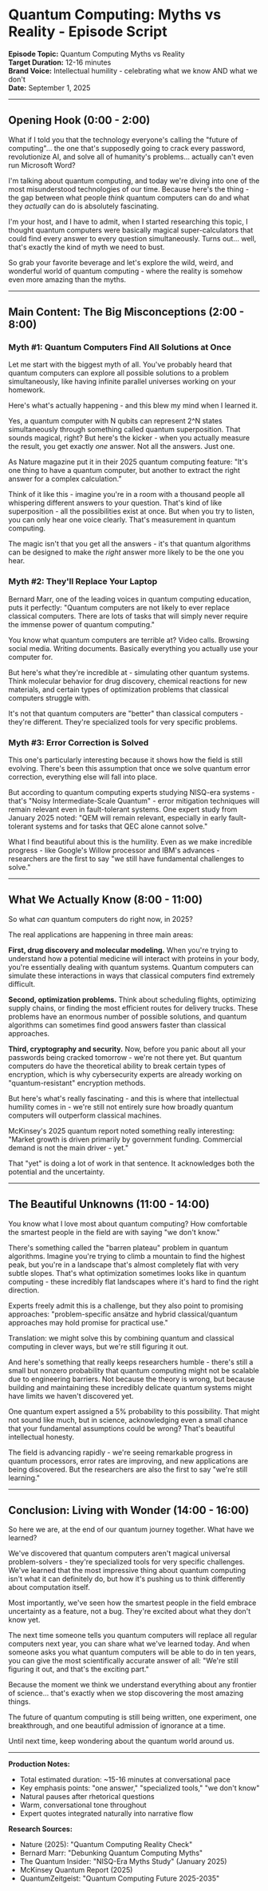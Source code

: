 # Quantum Computing: Myths vs Reality - Episode Script

**Episode Topic:** Quantum Computing Myths vs Reality  
**Target Duration:** 12-16 minutes  
**Brand Voice:** Intellectual humility - celebrating what we know AND what we don't  
**Date:** September 1, 2025

---

## Opening Hook (0:00 - 2:00)

What if I told you that the technology everyone's calling the "future of computing"... the one that's supposedly going to crack every password, revolutionize AI, and solve all of humanity's problems... actually can't even run Microsoft Word?

I'm talking about quantum computing, and today we're diving into one of the most misunderstood technologies of our time. Because here's the thing - the gap between what people *think* quantum computers can do and what they *actually* can do is absolutely fascinating.

I'm your host, and I have to admit, when I started researching this topic, I thought quantum computers were basically magical super-calculators that could find every answer to every question simultaneously. Turns out... well, that's exactly the kind of myth we need to bust.

So grab your favorite beverage and let's explore the wild, weird, and wonderful world of quantum computing - where the reality is somehow even more amazing than the myths.

---

## Main Content: The Big Misconceptions (2:00 - 8:00)

### Myth #1: Quantum Computers Find All Solutions at Once

Let me start with the biggest myth of all. You've probably heard that quantum computers can explore all possible solutions to a problem simultaneously, like having infinite parallel universes working on your homework.

Here's what's actually happening - and this blew my mind when I learned it.

Yes, a quantum computer with N qubits can represent 2^N states simultaneously through something called quantum superposition. That sounds magical, right? But here's the kicker - when you actually measure the result, you get exactly *one* answer. Not all the answers. Just one.

As Nature magazine put it in their 2025 quantum computing feature: "It's one thing to have a quantum computer, but another to extract the right answer for a complex calculation."

Think of it like this - imagine you're in a room with a thousand people all whispering different answers to your question. That's kind of like superposition - all the possibilities exist at once. But when you try to listen, you can only hear one voice clearly. That's measurement in quantum computing.

The magic isn't that you get all the answers - it's that quantum algorithms can be designed to make the *right* answer more likely to be the one you hear.

### Myth #2: They'll Replace Your Laptop

Bernard Marr, one of the leading voices in quantum computing education, puts it perfectly: "Quantum computers are not likely to ever replace classical computers. There are lots of tasks that will simply never require the immense power of quantum computing."

You know what quantum computers are terrible at? Video calls. Browsing social media. Writing documents. Basically everything you actually use your computer for.

But here's what they're incredible at - simulating other quantum systems. Think molecular behavior for drug discovery, chemical reactions for new materials, and certain types of optimization problems that classical computers struggle with.

It's not that quantum computers are "better" than classical computers - they're different. They're specialized tools for very specific problems.

### Myth #3: Error Correction is Solved

This one's particularly interesting because it shows how the field is still evolving. There's been this assumption that once we solve quantum error correction, everything else will fall into place.

But according to quantum computing experts studying NISQ-era systems - that's "Noisy Intermediate-Scale Quantum" - error mitigation techniques will remain relevant even in fault-tolerant systems. One expert study from January 2025 noted: "QEM will remain relevant, especially in early fault-tolerant systems and for tasks that QEC alone cannot solve."

What I find beautiful about this is the humility. Even as we make incredible progress - like Google's Willow processor and IBM's advances - researchers are the first to say "we still have fundamental challenges to solve."

---

## What We Actually Know (8:00 - 11:00)

So what *can* quantum computers do right now, in 2025?

The real applications are happening in three main areas:

**First, drug discovery and molecular modeling.** When you're trying to understand how a potential medicine will interact with proteins in your body, you're essentially dealing with quantum systems. Quantum computers can simulate these interactions in ways that classical computers find extremely difficult.

**Second, optimization problems.** Think about scheduling flights, optimizing supply chains, or finding the most efficient routes for delivery trucks. These problems have an enormous number of possible solutions, and quantum algorithms can sometimes find good answers faster than classical approaches.

**Third, cryptography and security.** Now, before you panic about all your passwords being cracked tomorrow - we're not there yet. But quantum computers do have the theoretical ability to break certain types of encryption, which is why cybersecurity experts are already working on "quantum-resistant" encryption methods.

But here's what's really fascinating - and this is where that intellectual humility comes in - we're still not entirely sure how broadly quantum computers will outperform classical machines.

McKinsey's 2025 quantum report noted something really interesting: "Market growth is driven primarily by government funding. Commercial demand is not the main driver - yet."

That "yet" is doing a lot of work in that sentence. It acknowledges both the potential and the uncertainty.

---

## The Beautiful Unknowns (11:00 - 14:00)

You know what I love most about quantum computing? How comfortable the smartest people in the field are with saying "we don't know."

There's something called the "barren plateau" problem in quantum algorithms. Imagine you're trying to climb a mountain to find the highest peak, but you're in a landscape that's almost completely flat with very subtle slopes. That's what optimization sometimes looks like in quantum computing - these incredibly flat landscapes where it's hard to find the right direction.

Experts freely admit this is a challenge, but they also point to promising approaches: "problem-specific ansätze and hybrid classical/quantum approaches may hold promise for practical use."

Translation: we might solve this by combining quantum and classical computing in clever ways, but we're still figuring it out.

And here's something that really keeps researchers humble - there's still a small but nonzero probability that quantum computing might not be scalable due to engineering barriers. Not because the theory is wrong, but because building and maintaining these incredibly delicate quantum systems might have limits we haven't discovered yet.

One quantum expert assigned a 5% probability to this possibility. That might not sound like much, but in science, acknowledging even a small chance that your fundamental assumptions could be wrong? That's beautiful intellectual honesty.

The field is advancing rapidly - we're seeing remarkable progress in quantum processors, error rates are improving, and new applications are being discovered. But the researchers are also the first to say "we're still learning."

---

## Conclusion: Living with Wonder (14:00 - 16:00)

So here we are, at the end of our quantum journey together. What have we learned?

We've discovered that quantum computers aren't magical universal problem-solvers - they're specialized tools for very specific challenges. We've learned that the most impressive thing about quantum computing isn't what it can definitely do, but how it's pushing us to think differently about computation itself.

Most importantly, we've seen how the smartest people in the field embrace uncertainty as a feature, not a bug. They're excited about what they don't know yet.

The next time someone tells you quantum computers will replace all regular computers next year, you can share what we've learned today. And when someone asks you what quantum computers will be able to do in ten years, you can give the most scientifically accurate answer of all: "We're still figuring it out, and that's the exciting part."

Because the moment we think we understand everything about any frontier of science... that's exactly when we stop discovering the most amazing things.

The future of quantum computing is still being written, one experiment, one breakthrough, and one beautiful admission of ignorance at a time.

Until next time, keep wondering about the quantum world around us.

---

**Production Notes:**
- Total estimated duration: ~15-16 minutes at conversational pace
- Key emphasis points: "one answer," "specialized tools," "we don't know"
- Natural pauses after rhetorical questions
- Warm, conversational tone throughout
- Expert quotes integrated naturally into narrative flow

**Research Sources:**
- Nature (2025): "Quantum Computing Reality Check"
- Bernard Marr: "Debunking Quantum Computing Myths"
- The Quantum Insider: "NISQ-Era Myths Study" (January 2025)
- McKinsey Quantum Report (2025)
- QuantumZeitgeist: "Quantum Computing Future 2025-2035"